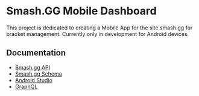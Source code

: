 # Smash.GG Mobile Dashboard

This project is dedicated to creating a Mobile App for the site smash.gg for bracket management. Currently only in development for Android devices.

## Documentation

* [Smash.gg API](https://smashgg-developer-portal.netlify.app/docs/intro)
* [Smash.gg Schema](https://smashgg-schema.netlify.app/reference/query.doc.html)
* [Android Studio](https://developer.android.com/docs)
* [GraphQL](https://graphql.org/learn/)


